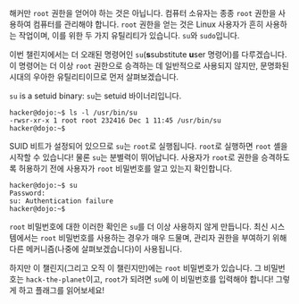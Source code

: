 해커만 `root` 권한을 얻어야 하는 것은 아닙니다.
컴퓨터 소유자는 종종 `root` 권한을 사용하여 컴퓨터를 관리해야 합니다.
`root` 권한을 얻는 것은 Linux 사용자가 흔히 사용하는 작업이며, 이를 위한 두 가지 유틸리티가 있습니다. `su`와 `sudo`입니다.

이번 챌린지에서는 더 오래된 명령어인 `su`(**s**substitute **u**ser 명령어)를 다루겠습니다.
이 명령어는 더 이상 `root` 권한으로 승격하는 데 일반적으로 사용되지 않지만, 문명화된 시대의 우아한 유틸리티이므로 먼저 살펴보겠습니다.

`su` is a setuid binary:
`su`는 setuid 바이너리입니다.

```console
hacker@dojo:~$ ls -l /usr/bin/su
-rwsr-xr-x 1 root root 232416 Dec 1 11:45 /usr/bin/su
hacker@dojo:~$
```


SUID 비트가 설정되어 있으므로 `su`는 `root`로 실행됩니다.
`root`로 실행하면 `root` 셸을 시작할 수 있습니다!
물론 `su`는 분별력이 뛰어납니다. 사용자가 `root`로 권한을 승격하도록 허용하기 전에 사용자가 `root` 비밀번호를 알고 있는지 확인합니다.

```console
hacker@dojo:~$ su
Password: 
su: Authentication failure
hacker@dojo:~$
```


`root` 비밀번호에 대한 이러한 확인은 `su`를 더 이상 사용하지 않게 만듭니다.
최신 시스템에서는 `root` 비밀번호를 사용하는 경우가 매우 드물며, 관리자 권한을 부여하기 위해 다른 메커니즘(나중에 살펴보겠습니다)이 사용됩니다.

하지만 이 챌린지(그리고 오직 이 챌린지만)에는 `root` 비밀번호가 있습니다.
그 비밀번호는 `hack-the-planet`이고, `root`가 되려면 `su`에 이 비밀번호를 입력해야 합니다!
그렇게 하고 플래그를 읽어보세요!
